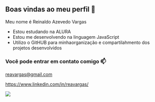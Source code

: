 ## Boas vindas ao meu perfil 💙

Meu nome é Reinaldo Azevedo Vargas

- Estou estudando na ALURA
- Estou me desenvolvendo na linguagem JavaScript
- Utilizo o GitHUB para minhaorganização e compartilahmento dos projetos desenvolvidos

### Você pode entrar em contato comigo 📫

reavargas@gmail.com

https://www.linkedin.com/in/reavargas/

![](https://media.tenor.com/4A4UHbVtBIIAAAAM/globe-world.gif)
